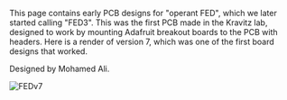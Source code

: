 This page contains early PCB designs for "operant FED", which we later started calling "FED3".  This was the first PCB made in the Kravitz lab, designed to work by mounting Adafruit breakout boards to the PCB with headers.  Here is a render of version 7, which was one of the first board designs that worked.

Designed by Mohamed Ali.

![FEDv7](https://raw.githubusercontent.com/KravitzLabDevices/FED3/main/photos/OldPCBOpFEDv4.png)
